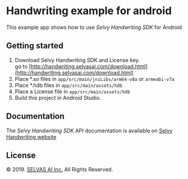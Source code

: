 # Handwriting example for android
This example app shows how to use *Selvy Handwriting SDK* for Android

## Getting started

1. Download Selvy Handwriting SDK and License key.<br>
   go to [http://handwriting.selvasai.com/download.html](http://handwriting.selvasai.com/download.html)
2. Place *.so files in `app/src/main/jniLibs/arm64-v8a` or `armeabi-v7a`
3. Place *.hdb files in `app/src/main/assets/hdb`
4. Place a License file in `app/src/main/assets/hdb`
5. Build this project in Android Studio.

## Documentation
The *Selvy Handwriting SDK* API documentation is available on [Selvy Handwriting website](http://handwriting.selvasai.com)

## License
© 2019. [SELVAS AI Inc.](http://www.selvasai.com) All Rights Reserved.
